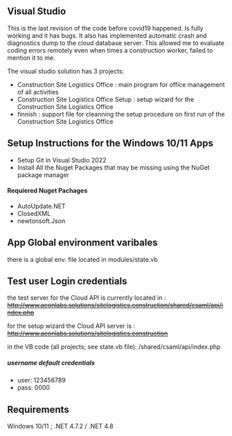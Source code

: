 ## Visual Studio 
This is the last revision of the code before covid19 happened. Is fully working and it has bugs. It also has implemented automatic crash and diagnostics dump to the cloud database server. This allowed me to evaluate coding errors remotely even when times a construction worker, failed to mention it to me.

The visual studio solution has 3 projects:
- Construction Site Logistics Office : main program for office management of all activities
- Construction Site Logistics Office Setup : setup wizard for the Construction Site Logistics Office
- finnish : support file for cleanning the setup procedure on first run of the Construction Site Logistics Office

## Setup Instructions for the Windows 10/11 Apps
- Setup Git in Visual Studio 2022
- Install All the Nuget Packages that may be missing using the NuGet package manager


#### Requiered Nuget Pachages
- AutoUpdate.NET
- ClosedXML
- newtonsoft.Json

## App Global environment varibales
there is a global env. file located in modules/state.vb

## Test user Login credentials

the test server for the Cloud API is currently located in : ~~http://www.aeonlabs.solutions/sitelogistics.construction/shared/csaml/api/index.php~~

for the setup wizard the Cloud API server is :  ~~http://www.aeonlabs.solutions/sitelogistics.construction~~

in the VB code (all projects; see state.vb file): /shared/csaml/api/index.php

##### username default credentials
- user: 123456789
- pass: 0000

## Requirements
Windows 10/11 ; .NET 4.7.2 / .NET 4.8


